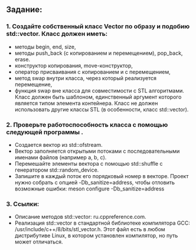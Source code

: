 ## Задание:

### 1. Создайте собственный класс Vector по образу и подобию std::vector. Класс должен иметь:
* методы begin, end, size,
* методы push_back (с копированием и перемещением), pop_back, erase.
* конструктор копирования, move-конструктор,
* оператор присваивания с копированием и с перемещением,
* метод swap внутри класса, через который реализуется перемещение,
* функция swap вне класса для совместимости с STL алгоритмами.
Класс должен быть шаблоном, единственный аргумент которого является типом элемента контейнера. Класс не должен использовать другие классы STL (в
особенности, класс std::vector).
### 2. Проверьте работоспособность класса с помощью следующей программы .
* Создается вектор из std::ofstream.
* Вектор заполняется открытыми потоками с последовательными именами
файлов (например a, b, c).
* Перемешайте элементы вектора с помощью std::shuffle с генератором
std::random_device.
* Запишите в каждый поток его порядковый номер в векторе.
Проект нужно собрать с опцией -Db_sanitize=address, чтобы отловить возможные ошибки:
meson configure -Db_sanitize=address
### 3. Ссылки:
* Описание методов std::vector: ru.cppreference.com.
* Реализация std::vector в стандартной библиотеке компилятора GCC:
/usr/include/c++/8/bits/stl_vector.h. Этот файл есть в любом дистрибутиве Linux, в котором установлен компилятор, но путь может отличаться.

